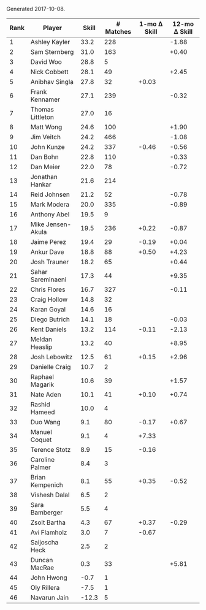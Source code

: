 Generated 2017-10-08.

| Rank | Player            | Skill | # Matches | 1-mo Δ Skill | 12-mo Δ Skill |
|------|-------------------|-------|-----------|--------------|---------------|
|    1 | Ashley Kayler     |  33.2 |       228 |              |         -1.88 |
|    2 | Sam Sternberg     |  31.0 |       163 |              |         +0.40 |
|    3 | David Woo         |  28.8 |         5 |              |               |
|    4 | Nick Cobbett      |  28.1 |        49 |              |         +2.45 |
|    5 | Anibhav Singla    |  27.8 |        32 |        +0.03 |               |
|    6 | Frank Kennamer    |  27.1 |       239 |              |         -0.32 |
|    7 | Thomas Littleton  |  27.0 |        16 |              |               |
|    8 | Matt Wong         |  24.6 |       100 |              |         +1.90 |
|    9 | Jim Veitch        |  24.2 |       466 |              |         -1.08 |
|   10 | John Kunze        |  24.2 |       337 |        -0.46 |         -0.56 |
|   11 | Dan Bohn          |  22.8 |       110 |              |         -0.33 |
|   12 | Dan Meier         |  22.0 |        78 |              |         -0.72 |
|   13 | Jonathan Hankar   |  21.6 |       214 |              |               |
|   14 | Reid Johnsen      |  21.2 |        52 |              |         -0.78 |
|   15 | Mark Modera       |  20.0 |       335 |              |         -0.89 |
|   16 | Anthony Abel      |  19.5 |         9 |              |               |
|   17 | Mike Jensen-Akula |  19.5 |       236 |        +0.22 |         -0.87 |
|   18 | Jaime Perez       |  19.4 |        29 |        -0.19 |         +0.04 |
|   19 | Ankur Dave        |  18.8 |        88 |        +0.50 |         +4.23 |
|   20 | Josh Trauner      |  18.2 |        65 |              |         +0.44 |
|   21 | Sahar Sareminaeni |  17.3 |        44 |              |         +9.35 |
|   22 | Chris Flores      |  16.7 |       327 |              |         -0.11 |
|   23 | Craig Hollow      |  14.8 |        32 |              |               |
|   24 | Karan Goyal       |  14.6 |        16 |              |               |
|   25 | Diego Butrich     |  14.1 |        18 |              |         -0.03 |
|   26 | Kent Daniels      |  13.2 |       114 |        -0.11 |         -2.13 |
|   27 | Meldan Heaslip    |  13.2 |        40 |              |         +8.95 |
|   28 | Josh Lebowitz     |  12.5 |        61 |        +0.15 |         +2.96 |
|   29 | Danielle Craig    |  10.7 |         2 |              |               |
|   30 | Raphael Magarik   |  10.6 |        39 |              |         +1.57 |
|   31 | Nate Aden         |  10.1 |        41 |        +0.10 |         +0.74 |
|   32 | Rashid Hameed     |  10.0 |         4 |              |               |
|   33 | Duo Wang          |   9.1 |        80 |        -0.17 |         +0.67 |
|   34 | Manuel Coquet     |   9.1 |         4 |        +7.33 |               |
|   35 | Terence Stotz     |   8.9 |        15 |        -0.16 |               |
|   36 | Caroline Palmer   |   8.4 |         3 |              |               |
|   37 | Brian Kempenich   |   8.1 |        55 |        +0.35 |         -0.52 |
|   38 | Vishesh Dalal     |   6.5 |         2 |              |               |
|   39 | Sara Bamberger    |   5.5 |         4 |              |               |
|   40 | Zsolt Bartha      |   4.3 |        67 |        +0.37 |         -0.29 |
|   41 | Avi Flamholz      |   3.0 |         7 |        -0.67 |               |
|   42 | Saijoscha Heck    |   2.5 |         2 |              |               |
|   43 | Duncan MacRae     |   0.3 |        33 |              |         +5.81 |
|   44 | John Hwong        |  -0.7 |         1 |              |               |
|   45 | Oly Rillera       |  -7.5 |         1 |              |               |
|   46 | Navarun Jain      | -12.3 |         5 |              |               |